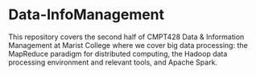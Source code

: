 # Data-InfoManagement
This repository covers the second half of CMPT428 Data & Information Management at Marist College where we cover big data processing: the MapReduce paradigm for distributed computing, the Hadoop data processing environment and relevant tools, and Apache Spark.
